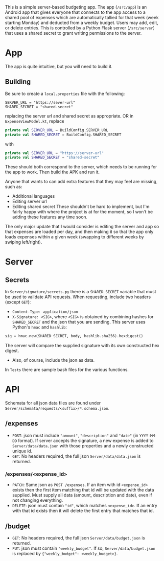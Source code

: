 This is a simple server-based budgeting app. The app (`/src/app`) is an Android app that gives everyone that connects to the app access to a shared pool of expenses which are automatically tallied for that week (week starting Monday) and deducted from a weekly budget. Users may add, edit, or delete entries. This is controlled by a Python Flask server (`/src/server`) that uses a shared secret to grant writing permissions to the server.

# App
The app is quite intuitive, but you will need to build it.

## Building
Be sure to create a `local.properties` file with the following:
```properties
SERVER_URL = "https://sever-url"
SHARED_SECRET = "shared-secret"
```
replacing the server url and shared secret as appropriate. OR in `ExpenseViewModel.kt`, replace
```Kotlin
private val SERVER_URL = BuildConfig.SERVER_URL
private val SHARED_SECRET = BuildConfig.SHARED_SECRET
```
with
```Kotlin
private val SERVER_URL = "https://server-url"
private val SHARED_SECRET = "shared-secret"
```
These should both correspond to the server, which needs to be running for the app to work. Then build the APK and run it.

Anyone that wants to can add extra features that they may feel are missing, such as:
* Additional languages
* Editing server url
* Editing shared secret
These shouldn't be hard to implement, but I'm fairly happy with where the project is at for the moment, so I won't be adding these features any time soon.

The only major update that I would consider is editing the server and app so that expenses are loaded per day, and then making it so that the app only loads expenses within a given week (swapping to different weeks by swiping left/right).

# Server

## Secrets
In `Server/signature/secrets.py` there is a `SHARED_SECRET` variable that must be used to validate API requests. When requesting, include two headers (except `GET`):
* `Content-Type: application/json`
* `X-Signature: <SIG>`, where `<SIG>` is obtained by combining hashes for `SHARED_SECRET` and the json that you are sending. This server uses Python's `hmac` and `hashlib`:
```Python
sig = hmac.new(SHARED_SECRET, body, hashlib.sha256).hexdigest()
```
The server will compare the supplied signature with its own constructed hex digest.
* Also, of course, include the json as data.

In `Tests` there are sample bash files for the various functions.

# API
Schemata for all json data files are found under `Server/schemata/requests/<suffix>/*.schema.json`.
## /expenses
* `POST`: json must include `"amount"`, `"description"` and `"date"` (in `YYYY-MM-DD` format). If server accepts the signature, a new expense is added to `Server/data/data.json` with those properties and a newly constructed unique id.
* `GET`: No headers required, the full json `Server/data/data.json` is returned.
### /expenses/<expense_id>
* `PATCH`: Same json as `POST /expenses`. If an item with id `<expense_id>` exists then the first item matching that id will be updated with the data supplied. Must supply all data (amount, description and date), even if not changing everything.
* `DELETE`: json must contain `"id"`, which matches `<expense_id>`. If an entry with that id exists then it will delete the first entry that matches that id.
## /budget
* `GET`: No headers required, the full json `Server/data/budget.json` is returned.
* `PUT`: json must contain `"weekly_budget"`. If so, `Server/data/budget.json` is replaced by `{"weekly_budget": <weekly_budget>}`.
